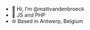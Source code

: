 - 👋 Hi, I’m @mattvandenbroeck
- 👀 JS and PHP
- 🌐 Based in Antwerp, Belgium

<!---
mattvandenbroeck/mattvandenbroeck is a ✨ special ✨ repository because its `README.md` (this file) appears on your GitHub profile.
You can click the Preview link to take a look at your changes.
--->

